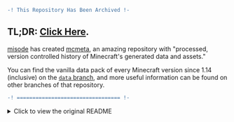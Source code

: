 ```diff
-! This Repository Has Been Archived !-
```

## TL;DR: [Click Here](https://github.com/misode/mcmeta/tree/data).

[misode](https://github.com/misode) has created [mcmeta](https://github.com/misode/mcmeta),
an amazing repository with "processed, version controlled history of Minecraft's generated data
and assets."

You can find the vanilla data pack of every Minecraft version since 1.14 (inclusive) on the
[`data` branch](https://github.com/misode/mcmeta/tree/data), and more useful information can be
found on other branches of that repository.

```diff
-! ================================= !-
```

<details>
  <summary>Click to view the original README</summary>

  # Vanilla Data Pack

  ![Tick](https://github.com/SPGoding/vanilla-datapack/workflows/Tick/badge.svg)

  A repository with automated scripts to generate the vanilla data pack from the Minecraft: Java Edition server jar.

  **Click [here][data-branch] to go to the `data` branch.**

  ## Branches and Tags

  All version identifiers used in this repository can be found from 
  [version_manifest.json](https://launchermeta.mojang.com/mc/game/version_manifest.json).

  Only the data for versions released after `1.16.2` (inclusive) can be found in this repository.

  ### Branches

  - [`main`][main-branch]: Stores the scripts. This is the default branch of the repository.
  - [`data`][data-branch]: Stores the auto-generated vanilla data pack.
  - [`summary`][summary-branch]: Stores the auto-generated vanilla data pack content summaries.

  ### Tags

  - `${version}-data`: Stores the corresponding vanilla data pack for the specific version.
  - `${version}-summary`: Stores the corresponding summaries for the specific version.

  ## Repository Structure

  Here's the file structure on the `main` branch.

  - `generated`: Stores all generated files. This folder is excluded from git.
    - `data`: Stores the generated data pack files. Uses the same structure as the `data` folder in a data pack.
      The `data` git branch and all `${version}-data` git tags stores this folder directly with the `structures` folder
      removed.
      - `advancements`/`loot_tables`/...
    - `summary`: Stores summaries of the vanilla data pack. The `summary` git branch and all `${version}-summary` git
      tags stores this folder directly.
      - `flattened.json`: The [flattened summary](#flattened-summary) of vanilla data pack.
      - `flattened.min.json`: Minified [flattened summary](#flattened-summary) of vanilla data pack.
      - `tree.json`: The [tree summary](#tree-summary) of vanilla data pack.
      - `tree.min.json`: Minified [tree summary](#tree-summary) of vanilla data pack.
  - `input`: Stores all input files for the scripts. This folder is excluded from git to avoid 
    [EULA](https://account.mojang.com/documents/minecraft_eula) violation.
    - `game.jar`: A *Minecraft: Java Edition* server jar file.
  - `scripts`: All the scripts you're intrested in.
    - `download_inputs.ts`: Downloads the input files for the passed-in JSON parameter.
    - `generate.ts`: Generates the data pack and summaries from the input.
    - `get_latest_version.ts`: Prints a JSON with `version`, `download`, and `sha1` to the stdout.
    - `github_action_tick.ts`: Executes the things that the GitHub Action likes.
    - `utils.ts`: Some common functions used by other scripts.

  ## Summary Format

  A summary file stores all the namespaced IDs that the vanilla data pack has. Both summaries use a dictionary
  from [file type](https://github.com/SPGoding/datapack-language-server/wiki/Cache-Type#file-types) to their
  own structure to store the information.

  ### Flattened Summary

  Flattened summary is... flattened.

  ```json
  {
    "advancement": [
      "minecraft:adventure/adventuring_time",
      "minecraft:adventure/arbalistic",
      ...
    ],
    "dimension": [...],
    ...
  }
  ```

  ### Tree Summary

  Tree summary stores children of a path segment in its `$children` property, and uses `$end` to indicate
  if the namespaced ID can end at this segment.

  For example, the ID `minecraft:foo` can be represented with

  ```json
  {
    "minecraft": {
      "$children": {
        "foo": {
          "$end": true
        }
      }
    }
  }
  ```

  `minecraft:foo`, `minecraft:bar`, and `minecraft:bar/qux` can be represented with

  ```json
  {
    "minecraft": {
      "$children": {
        "foo": {
          "$end": true
        },
        "bar": {
          "$end": true,
          "$children": {
            "qux": {
              "$end": true
            }
          }
        }
      }
    }
  }
  ```

  ## Scripts

  ### Get Latest Version

  Execution: `npm run get_latest_version`

  Prints a JSON object containing `version`, `download`, and `sha1`.

  ### Download Inputs

  Execution: `npm run download_inputs {"version": "<Version>", "download": "<URL of the game core jar>", "sha1": "SHA-1 of the game core jar"}`

  Downloads and saves the input files (`game.jar` and `vanilla_worldgen.zip`) for the specific version.

  ### Generate

  Execution: `npm run generate` or `npm run gen`

  Generates the vanilla data pack and summary from the input files.

  ### GitHub Action Tick

  Execution: `npm run github_action_tick`

  Executes the things that the GitHub Action needs.

  ### Quick Start

  The generated result for all vanilla game versions released after `1.16.2` (inclusive) are served on the GitHub repository's
  [`data` branch][data-branch]. If for some reasons you want to generate files by yourself, please refer to the following steps:

  1. Clone this repository to your local environment.
  2. Copy your game core jar to `input/game.jar`. Only server files are acceptable due to use of the data generator.
  3. Install [Node.js](https://nodejs.org) if you haven't.
  4. Execute `npm i` and `npm run generate` in the root of this repository.
  5. Enjoy the generated stuff in the `generated` folder!

  ## Disclaimer

  The `data` git branch and all `${version}-data` git tags don't contain the generated `structures` category because the
  only way to get them is from the game core file and I don't want to potentially violate the 
  [EULA](https://account.mojang.com/documents/minecraft_eula) by redistributing those structure files. Another reason
  is that they are all binary files and it means little to put them in the git system.

  All other contents in the `data` git branch and `${version}-data` git tags are either accessible through the data
  generator or from [slicedlime](https://github.com/slicedlime)'s [examples respository][examples],
  and I assume it's okay to put them under public.

  However, please [open an issue](https://github.com/SPGoding/vanilla-datapack/issues/new) if the assumption is ever
  contradicted, and I will have the `data` git branch and all `${version}-data` git tags removed from this GitHub
  repository as soon as possible.

  ## License

  The [LICENSE](https://github.com/SPGoding/vanilla-datapack/blob/main/LICENSE) only applies to the `main` git
  branch and the `summary` git branch.
  
</details>

[data-branch]: https://github.com/SPGoding/vanilla-datapack/tree/data
[examples]: https://github.com/slicedlime/examples
[main-branch]: https://github.com/SPGoding/vanilla-datapack
[summary-branch]: https://github.com/SPGoding/vanilla-datapack/tree/summary
